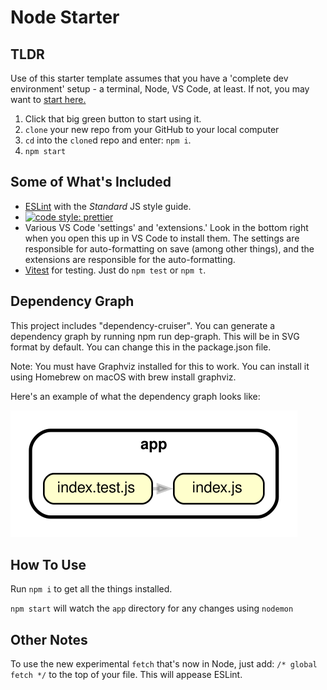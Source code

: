 # Node Starter

## TLDR

Use of this starter template assumes that you have a 'complete dev environment' setup - a terminal, Node, VS Code, at least. If not, you may want to [start here.](https://www.notion.so/codefinity/Setting-up-a-Local-Dev-Environment-for-JS-02a4e9f4a30043d3a8e7d109be3448f4)

1. Click that big green button to start using it.
2. `clone` your new repo from your GitHub to your local computer
3. `cd` into the `clone`d repo and enter: `npm i`.
4. `npm start`

## Some of What's Included

- [ESLint](https://eslint.org/) with the _Standard_ JS style guide.
- [![code style: prettier](https://img.shields.io/badge/code_style-prettier-ff69b4.svg?style=flat-square)](https://github.com/prettier/prettier)
- Various VS Code 'settings' and 'extensions.' Look in the bottom right when you open this up in VS Code to install them. The settings are responsible for auto-formatting on save (among other things), and the extensions are responsible for the auto-formatting.
- [Vitest](https://vitest.dev/) for testing. Just do `npm test` or `npm t`.

## Dependency Graph

This project includes "dependency-cruiser". You can generate a dependency graph by running npm run dep-graph. This will be in SVG format by default. You can change this in the package.json file.

Note: You must have Graphviz installed for this to work. You can install it using Homebrew on macOS with brew install graphviz.

Here's an example of what the dependency graph looks like:

![Dependency Graph](./dependency-graph.svg)

## How To Use

Run `npm i` to get all the things installed.

`npm start` will watch the `app` directory for any changes using `nodemon`

## Other Notes

To use the new experimental `fetch` that's now in Node, just add: `/* global fetch */` to the top of your file. This will appease ESLint.
